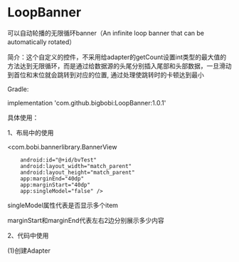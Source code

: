 # LoopBanner
可以自动轮播的无限循环banner（An infinite loop banner that can be automatically rotated）

简介：这个自定义的控件，不采用给adapter的getCount设置int类型的最大值的方法达到无限循环，而是通过给数据源的头尾分别插入尾部和头部数据，一旦滑动到首位和末位就会跳转到对应的位置,
通过处理使跳转时的卡顿达到最小

Gradle:

implementation 'com.github.bigbobi:LoopBanner:1.0.1'

具体使用：

1、布局中的使用

<com.bobi.bannerlibrary.BannerView

        android:id="@+id/bvTest"
        android:layout_width="match_parent"
        android:layout_height="match_parent"
        app:marginEnd="40dp"
        app:marginStart="40dp"
        app:singleModel="false" />

singleModel属性代表是否显示多个item

marginStart和marginEnd代表左右2边分别展示多少内容

2、代码中使用

(1)创建Adapter
